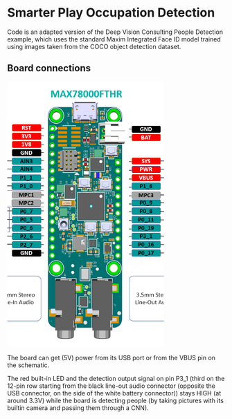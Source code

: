 # Smarter Play Occupation Detection

Code is an adapted version of the Deep Vision Consulting People Detection example, which uses the standard Maxim Integrated Face ID model trained using images taken from the COCO object detection dataset.

## Board connections

![](boardschem.png)

The board can get (5V) power from its USB port or from the VBUS pin on the schematic.

The red built-in LED and the detection output signal on pin P3_1 (third on the 12-pin row starting from the black line-out audio connector (opposite the USB connector, on the side of the white battery connector)) stays HIGH (at around 3.3V) while the board is detecting people (by taking pictures with its builtin camera and passing them through a CNN).

